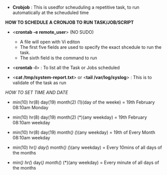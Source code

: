 - **Crobjob** : This is usedfor scheuduling a repetitive task, to run automatically at the scheuduled time

**HOW TO SCHEDULE A CRONJOB TO RUN TASK/JOB/SCRIPT**

- <**crontab -e remote_user**> (NO SUDO)
  - A file will open with Vi editon
  - The first five fields are used to specify the exact shcedule to run the task.
  - The sixth field is the command to run
  
- <**crontab -l**> : To list all the Task or Jobs scheduled
  
- <**cat /tmp/system-report.txt**> or <**tail /var/log/syslog**> : This is to validate of the task as run

_HOW TO SET TIME AND DATE_

- min(10) hr(8) day(19) month(2) (1)(day of the weeke) = 19th February 08:10am Monday

- min(10) hr(8) day(19) month(2) (\*)(any weekday) = 19th February 08:10am weekday

- min(10) hr(8) day(19) month(_) (_)(any weekday) = 19th of Every Month 08:10am weekday
- min(10) hr(_) day(_) month(_) (_)(any weekday) = Every 10mins of all days of the months
- min(_) hr(_) day(_) month(_) (\*)(any weekday) = Every minute of all days of the months
